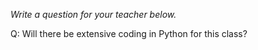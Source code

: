 _Write a question for your teacher below._

Q: Will there be extensive coding in Python for this class?
